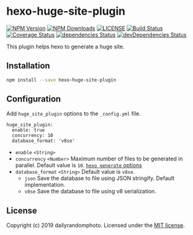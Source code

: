 # hexo-huge-site-plugin

[![NPM Version][npm-version-image]][npm-url]
[![NPM Downloads][npm-downloads-image]][npm-url]
[![LICENSE][license-image]][license-url]
[![Build Status][travis-image]][travis-url]
[![Coverage Status][coveralls-image]][coveralls-url]
[![dependencies Status][dependencies-image]][dependencies-url]
[![devDependencies Status][devDependencies-image]][devDependencies-url]

This plugin helps hexo to generate a huge site.

## Installation
```sh
npm install --save hexo-huge-site-plugin
```

## Configuration
Add `huge_site_plugin` options to the `_config.yml` file.
```
huge_site_plugin:
  enable: true
  concurrency: 10
  database_format: 'v8se'
```

- `enable` `<String>`
- `concurrency` `<Number>` Maximum number of files to be generated in parallel. Default value is `10`. [`hexo generate` options](https://hexo.io/docs/commands#generate)
- `database_format` `<String>` Default value is `v8se`.
  - `json` Save the database to file using JSON stringify. Default implementation.
  - `v8se` Save the database to file using v8 serialization.

## License
Copyright (c) 2019 dailyrandomphoto. Licensed under the [MIT license][license-url].

[npm-url]: https://www.npmjs.com/package/hexo-huge-site-plugin
[travis-url]: https://travis-ci.org/dailyrandomphoto/hexo-huge-site-plugin
[coveralls-url]: https://coveralls.io/github/dailyrandomphoto/hexo-huge-site-plugin?branch=master
[license-url]: LICENSE
[dependencies-url]: https://david-dm.org/dailyrandomphoto/hexo-huge-site-plugin
[devDependencies-url]: https://david-dm.org/dailyrandomphoto/hexo-huge-site-plugin?type=dev

[npm-downloads-image]: https://img.shields.io/npm/dm/hexo-huge-site-plugin.svg
[npm-version-image]: https://img.shields.io/npm/v/hexo-huge-site-plugin.svg
[license-image]: https://img.shields.io/npm/l/hexo-huge-site-plugin.svg
[travis-image]: https://img.shields.io/travis/dailyrandomphoto/hexo-huge-site-plugin/master
[coveralls-image]: https://coveralls.io/repos/github/dailyrandomphoto/hexo-huge-site-plugin/badge.svg?branch=master
[dependencies-image]: https://david-dm.org/dailyrandomphoto/hexo-huge-site-plugin/status.svg
[devDependencies-image]: https://david-dm.org/dailyrandomphoto/hexo-huge-site-plugin/dev-status.svg
